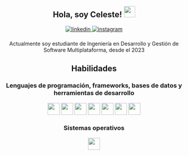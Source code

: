 <div align="center">
<h2> Hola, soy Celeste! <img src="https://github.com/abdoachhoubi/abdoachhoubi/blob/main/gifs/Hi.gif" width="30"></h2>
<a href="https://www.linkedin.com/in/celeste-gonzalez-cruz-06d122004" target="_blank">
<img src=https://img.shields.io/badge/linkedin-%2300acee.svg?color=405DE6&style=for-the-badge&logo=linkedin&logoColor=white alt=linkedin style="margin-bottom: 5px;" />
</a>
<a href=https://www.instagram.com/celeste_cruzzg/" target="_blank">
<img src=https://img.shields.io/badge/instagram-%ff5851db.svg?color=C13584&style=for-the-badge&logo=instagram&logoColor=white alt=instagram style="margin-bottom: 5px;" />
</a>
<br />
<br />
Actualmente soy estudiante de Ingeniería en Desarrollo y Gestión de Software Multiplataforma, desde el 2023
<br />

<h2> Habilidades </h2>
<h3> Lenguajes de programación, frameworks, bases de datos y herramientas de desarrollo </h3>
<img width ='32px' src ='https://upload.wikimedia.org/wikipedia/commons/2/27/PHP-logo.svg'>
<img width ='32px' src ='https://upload.wikimedia.org/wikipedia/commons/6/61/HTML5_logo_and_wordmark.svg'>
<img width ='32px' src ='https://upload.wikimedia.org/wikipedia/commons/d/d5/CSS3_logo_and_wordmark.svg'>
<img width ='32px' src ='https://upload.wikimedia.org/wikipedia/commons/b/b2/Bootstrap_logo.svg'>
<img width ='32px' src ='https://brandslogos.com/wp-content/uploads/images/large/mysql-logo-1.png'>
<img width ='32px' src ='https://www.svgrepo.com/show/303229/microsoft-sql-server-logo.svg'>
<img width ='32px' src ='https://upload.wikimedia.org/wikipedia/commons/3/3f/Git_icon.svg'>
<br />
<h3> Sistemas operativos </h3>
<img width ='32px' src ='https://cdn.worldvectorlogo.com/logos/ubuntu-4.svg'>
